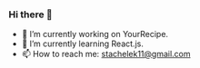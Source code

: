### Hi there 👋

- 🔭 I’m currently working on YourRecipe.
- 🌱 I’m currently learning React.js.
- 📫 How to reach me: stachelek11@gmail.com

<!--
**stachelek11/stachelek11** is a ✨ _special_ ✨ repository because its `README.md` (this file) appears on your GitHub profile.

Here are some ideas to get you started:

- 👯 I’m looking to collaborate on ...
- 🤔 I’m looking for help with ...
- 💬 Ask me about ...

- 😄 Pronouns: ...
- ⚡ Fun fact: ...
-->
